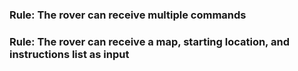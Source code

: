 ### Rule: The rover can receive multiple commands

### Rule: The rover can receive a map, starting location, and instructions list as input
